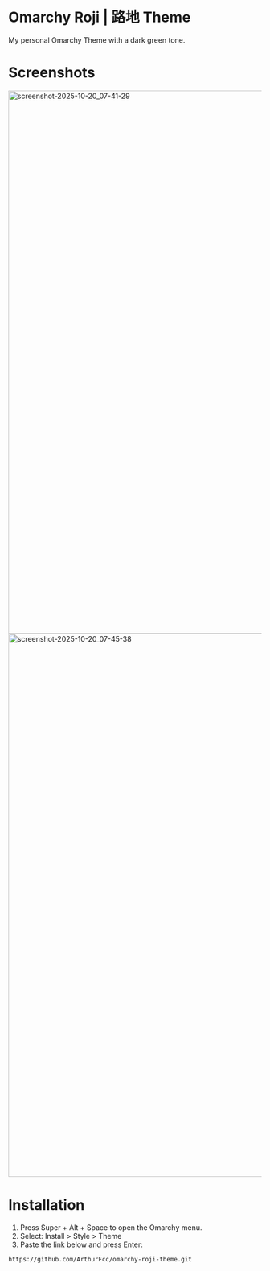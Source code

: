 # Omarchy Roji | 路地 Theme
My personal Omarchy Theme with a dark green tone.

# Screenshots
<img width="1919" height="1079" alt="screenshot-2025-10-20_07-41-29" src="https://github.com/user-attachments/assets/45067175-beb6-492a-ba43-68867acd7fe7" /> 

<img width="1918" height="1080" alt="screenshot-2025-10-20_07-45-38" src="https://github.com/user-attachments/assets/31fff0c8-97ca-4ec7-97d4-026062eb95b4" />

# Installation
1. Press Super + Alt + Space to open the Omarchy menu.
2. Select: Install > Style > Theme
3. Paste the link below and press Enter:

```
https://github.com/ArthurFcc/omarchy-roji-theme.git
```
